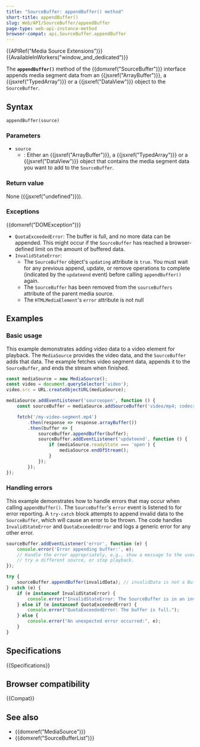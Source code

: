 ```yaml
---
title: "SourceBuffer: appendBuffer() method"
short-title: appendBuffer()
slug: Web/API/SourceBuffer/appendBuffer
page-type: web-api-instance-method
browser-compat: api.SourceBuffer.appendBuffer
---
```


{{APIRef("Media Source Extensions")}}{{AvailableInWorkers("window_and_dedicated")}}

The **`appendBuffer()`** method of the
{{domxref("SourceBuffer")}} interface appends media segment data from an
{{jsxref("ArrayBuffer")}}, a {{jsxref("TypedArray")}} or a {{jsxref("DataView")}} object
to the `SourceBuffer`.

## Syntax

```js-nolint
appendBuffer(source)
```

### Parameters

- `source`
  - : Either an {{jsxref("ArrayBuffer")}}, a {{jsxref("TypedArray")}} or a {{jsxref("DataView")}} object
    that contains the media segment data you want to add to the `SourceBuffer`.

### Return value

None ({{jsxref("undefined")}}).

### Exceptions

{{domxref("DOMException")}}

- `QuotaExceededError`: The buffer is full, and no more data can be appended. This might occur if the `SourceBuffer` has reached a browser-defined limit on the amount of buffered data.
- `InvalidStateError`:
  - The `SourceBuffer` object's `updating` attribute is `true`. You must wait for any previous append, update, or remove operations to complete (indicated by the `updateend` event) before calling `appendBuffer()` again.
  - The `SourceBuffer` has been removed from the `sourceBuffers` attribute of the parent media source.
  - The `HTMLMediaElement`'s `error` attribute is not null

## Examples

### Basic usage

This example demonstrates adding video data to a video element for playback. The `MediaSource` provides the video data, and the `SourceBuffer` adds that data. The example fetches video segment data, appends it to the `SourceBuffer`, and ends the stream when finished.

```js
const mediaSource = new MediaSource();
const video = document.querySelector('video');
video.src = URL.createObjectURL(mediaSource);

mediaSource.addEventListener('sourceopen', function () {
    const sourceBuffer = mediaSource.addSourceBuffer('video/mp4; codecs="avc1.42E01E, mp4a.40.2"');

    fetch('/my-video-segment.mp4')
        .then(response => response.arrayBuffer())
        .then(buffer => {
            sourceBuffer.appendBuffer(buffer);
            sourceBuffer.addEventListener('updateend', function () {
                if (mediaSource.readyState === 'open') {
                    mediaSource.endOfStream();
                }
            });
        });
});
```

### Handling errors

This example demonstrates how to handle errors that may occur when calling `appendBuffer()`. The `SourceBuffer`'s `error` event is listened to for error reporting. A `try-catch` block attempts to append invalid data to the `SourceBuffer`, which will cause an error to be thrown. The code handles  `InvalidStateError` and `QuotaExceededError`  and logs a generic error for any other error.

```js
sourceBuffer.addEventListener('error', function (e) {
    console.error('Error appending buffer:', e);
    // Handle the error appropriately, e.g., show a message to the user,
    // try a different source, or stop playback.
});

try {
    sourceBuffer.appendBuffer(invalidData); // invalidData is not a BufferSource
} catch (e) {
    if (e instanceof InvalidStateError) {
        console.error("InvalidStateError: The SourceBuffer is in an invalid state.");
    } else if (e instanceof QuotaExceededError) {
        console.error("QuotaExceededError: The buffer is full.");
    } else {
        console.error("An unexpected error occurred:", e);
    }
}
```

## Specifications

{{Specifications}}

## Browser compatibility

{{Compat}}

## See also

- {{domxref("MediaSource")}}
- {{domxref("SourceBufferList")}}
